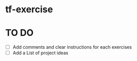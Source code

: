 # tf-exercise

# TO DO
- [ ] Add comments and clear instructions for each exercises
- [ ] Add a List of project ideas
